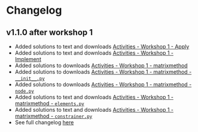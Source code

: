 # Changelog

## v1.1.0 after workshop 1
- Added solutions to text and downloads [Activities - Workshop 1 - Apply](./workshop1/Workshop_1_Apply.ipynb)
- Added solutions to text and downloads [Activities - Workshop 1 - Implement](./workshop1/Workshop_1_Implement.ipynb)
- Added solutions to downloads [Activities - Workshop 1 - matrixmethod](./workshop1/matrixmethod.md)
- Added solutions to downloads [Activities - Workshop 1 - matrixmethod - `__init__.py`](./workshop1/matrixmethod/__init__.md)
- Added solutions to downloads [Activities - Workshop 1 - matrixmethod - `node.py`](./workshop1/matrixmethod/node.md)
- Added solutions to text and downloads [Activities - Workshop 1 - matrixmethod - `elements.py`](./workshop1/matrixmethod/elements.md)
- Added solutions to text and downloads [Activities - Workshop 1 - matrixmethod - `constrainer.py`](./workshop1/matrixmethod/constrainer.md)
- See full changelog [here](TBP)